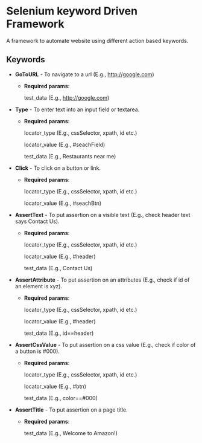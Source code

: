 # Selenium keyword Driven Framework
A framework to automate website using different action based keywords.

## Keywords
* **GoToURL** - To navigate to a url (E.g., http://google.com)
    
    * **Required params**:
      
        test_data (E.g., http://google.com)


* **Type** - To enter text into an input field or textarea.

    * **Required params**:

      locator_type (E.g., cssSelector, xpath, id etc.)
      
      locator_value (E.g., #seachField)
      
      test_data (E.g., Restaurants near me)


* **Click** - To click on a button or link.

    * **Required params**:

      locator_type (E.g., cssSelector, xpath, id etc.)
      
      locator_value (E.g., #seachBtn)


* **AssertText** - To put assertion on a visible text (E.g., check header text says Contact Us).

    * **Required params**:

      locator_type (E.g., cssSelector, xpath, id etc.)

      locator_value (E.g., #header)

      test_data (E.g., Contact Us)


* **AssertAttribute** - To put assertion on an attributes (E.g., check if id of an element is xyz).

    * **Required params**:

      locator_type (E.g., cssSelector, xpath, id etc.)

      locator_value (E.g., #header)

      test_data (E.g., id==header)


* **AssertCssValue** - To put assertion on a css value (E.g., check if color of a button is #000).

    * **Required params**:

      locator_type (E.g., cssSelector, xpath, id etc.)

      locator_value (E.g., #btn)

      test_data (E.g., color==#000)


* **AssertTitle** - To put assertion on a page title.

    * **Required params**:

      test_data (E.g., Welcome to Amazon!)


